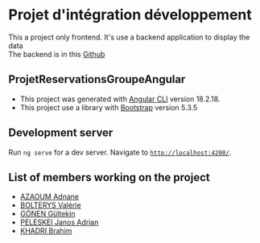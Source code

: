 # Projet d'intégration développement
This a project only frontend. It's use a backend application to display the data  
The backend is in this [Github](https://github.com/bolterysvalerie/ProjetReservationsGroupe)


## ProjetReservationsGroupeAngular
- This project was generated with [Angular CLI](https://github.com/angular/angular-cli) version 18.2.18.
- This project use a library with [Bootstrap](https://getbootstrap.com/) version 5.3.5

## Development server
Run `ng serve` for a dev server. Navigate to [`http://localhost:4200/`]((http://localhost:4200/)).

## List of members working on the project
- [AZAOUM Adnane](https://github.com/Add9Dev)
- [BOLTERYS Valérie](https://github.com/bolterysvalerie)
- [GÖNEN Gültekin](https://github.com/GultekinGonen)
- [PELESKEI Janos Adrian](https://github.com/peleskeiadrian)
- [KHADRI Brahim](https://github.com/bramsobrahms)

